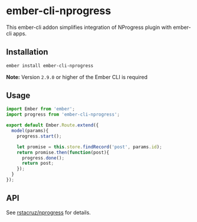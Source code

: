 # ember-cli-nprogress

This ember-cli addon simplifies integration of NProgress plugin with ember-cli apps.

## Installation

```bash
ember install ember-cli-nprogress
```

**Note:** Version `2.9.0` or higher of the Ember CLI is required

## Usage

```javascript
import Ember from 'ember';
import progress from 'ember-cli-nprogress';

export default Ember.Route.extend({
  model(params){
    progress.start();

    let promise = this.store.findRecord('post', params.id);
    return promise.then(function(post){
      progress.done();
      return post;
    });
  }
});
```

## API

See [rstacruz/nprogress](https://github.com/rstacruz/nprogress) for details.
